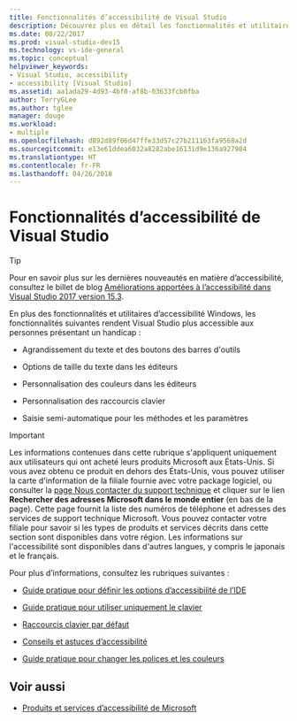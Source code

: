 ```yaml
---
title: Fonctionnalités d’accessibilité de Visual Studio
description: Découvrez plus en détail les fonctionnalités et utilitaires d’accessibilité conçus pour rendre le système d’exploitation Windows et la suite de développement Visual Studio plus accessibles à tous, notamment aux personnes présentant un handicap.
ms.date: 08/22/2017
ms.prod: visual-studio-dev15
ms.technology: vs-ide-general
ms.topic: conceptual
helpviewer_keywords:
- Visual Studio, accessibility
- accessibility [Visual Studio]
ms.assetid: aa1ada29-4d93-4bf0-af8b-03633fcb0fba
author: TerryGLee
ms.author: tglee
manager: douge
ms.workload:
- multiple
ms.openlocfilehash: d892d89f06d47ffe33d57c27b211163fa9568a2d
ms.sourcegitcommit: e13e61ddea6032a8282abe16131d9e136a927984
ms.translationtype: HT
ms.contentlocale: fr-FR
ms.lasthandoff: 04/26/2018
---
```

# <a name="accessibility-features-of-visual-studio"></a>Fonctionnalités d’accessibilité de Visual Studio

> [!TIP]
> Pour en savoir plus sur les dernières nouveautés en matière d’accessibilité, consultez le billet de blog [Améliorations apportées à l’accessibilité dans Visual Studio 2017 version 15.3](https://blogs.msdn.microsoft.com/visualstudio/2017/08/14/accessibility-improvements-in-visual-studio-2017-version-15-3/).

En plus des fonctionnalités et utilitaires d’accessibilité Windows, les fonctionnalités suivantes rendent Visual Studio plus accessible aux personnes présentant un handicap :

-   Agrandissement du texte et des boutons des barres d'outils

-   Options de taille du texte dans les éditeurs

-   Personnalisation des couleurs dans les éditeurs

-   Personnalisation des raccourcis clavier

-   Saisie semi-automatique pour les méthodes et les paramètres

> [!IMPORTANT]
> Les informations contenues dans cette rubrique s'appliquent uniquement aux utilisateurs qui ont acheté leurs produits Microsoft aux États-Unis. Si vous avez obtenu ce produit en dehors des États-Unis, vous pouvez utiliser la carte d'information de la filiale fournie avec votre package logiciel, ou consulter la [page Nous contacter du support technique](http://support.microsoft.com/ContactUs) et cliquer sur le lien **Rechercher des adresses Microsoft dans le monde entier** (en bas de la page). Cette page fournit la liste des numéros de téléphone et adresses des services de support technique Microsoft. Vous pouvez contacter votre filiale pour savoir si les types de produits et services décrits dans cette section sont disponibles dans votre région. Les informations sur l'accessibilité sont disponibles dans d'autres langues, y compris le japonais et le français.


 Pour plus d’informations, consultez les rubriques suivantes :

-   [Guide pratique pour définir les options d’accessibilité de l’IDE](../../ide/reference/how-to-set-ide-accessibility-options.md)

-   [Guide pratique pour utiliser uniquement le clavier](../../ide/reference/how-to-use-the-keyboard-exclusively.md)

-   [Raccourcis clavier par défaut](../../ide/default-keyboard-shortcuts-in-visual-studio.md)

-   [Conseils et astuces d’accessibilité](../../ide/reference/accessibility-tips-and-tricks.md)

-   [Guide pratique pour changer les polices et les couleurs](../../ide/how-to-change-fonts-and-colors-in-visual-studio.md)

## <a name="see-also"></a>Voir aussi

- [Produits et services d’accessibilité de Microsoft](../../ide/reference/accessibility-products-and-services-from-microsoft.md)
